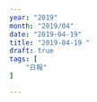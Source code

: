 ```yaml
---
year: "2019"
month: "2019/04"
date: "2019-04-19"
title: "2019-04-19 "
draft: true
tags: [
    "日報"
]

---
```


